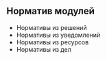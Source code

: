 ## Норматив модулей

- Нормативы из решений
- Нормативы из уведомлений
- Нормативы из ресурсов
- Нормативы из дел